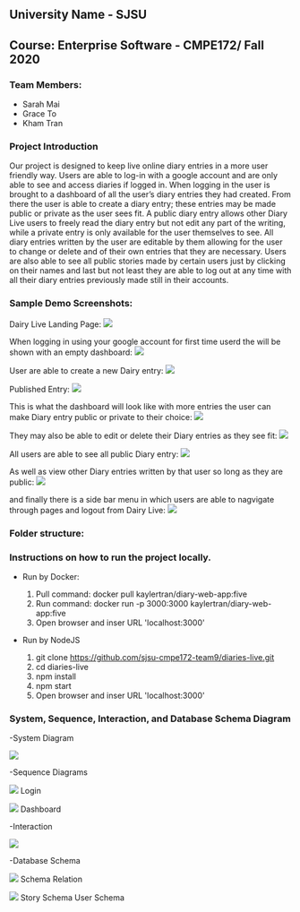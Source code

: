 ## University Name - SJSU

## Course: Enterprise Software - CMPE172/ Fall 2020

### Team Members:

- Sarah Mai
- Grace To
- Kham Tran

### Project Introduction

Our project is designed to keep live online diary entries in a more user friendly way. Users are able to log-in with a google account and are only able to see and access diaries if logged in. When logging in the user is brought to a dashboard of all the user’s diary entries they had created. From there the user is able to create a diary entry; these entries may be made public or private as the user sees fit. A public diary entry allows other Diary Live users to freely read the diary entry but not edit any part of the writing, while a private entry is only available for the user themselves to see. All diary entries written by the user are editable by them allowing for the user to change or delete and of their own entries that they are necessary. Users are also able to see all public stories made by certain users just by clicking on their names and last but not least they are able to log out at any time with all their diary entries previously made still in their accounts.

### Sample Demo Screenshots:
Dairy Live Landing Page:
![](images/1_landingPage.png)

When logging in using your google account for first time userd the will be shown with an empty dashboard:
![](images/2_starterDashboard.png)

User are able to create a new Dairy entry:
![](images/3_createNewEntry.png)

Published Entry:
![](images/5_publishedEntry.png)

This is what the dashboard will look like with more entries the user can make Diary entry public or private to their choice:
![](images/6_pubPrivEntry.png)

They may also be able to edit or delete their Diary entries as they see fit:
![](images/7_editEntry.png)

All users are able to see all public Diary entry:
![](images/4_allPublicEntry.png)

As well as view other Diary entries written by that user so long as they are public:
![](images/8_otherEntry.png)

and finally there is a side bar menu in which users are able to nagvigate through pages and logout from Dairy Live:
![](images/9_siteMenu.png)

### Folder structure:


### Instructions on how to run the project locally.
  + Run by Docker:
     1. Pull command: docker pull kaylertran/diary-web-app:five
     2. Run command: docker run -p 3000:3000 kaylertran/diary-web-app:five
     3. Open browser and inser URL 'localhost:3000'
  
  + Run by NodeJS
     1. git clone https://github.com/sjsu-cmpe172-team9/diaries-live.git
     2. cd diaries-live
     3. npm install
     4. npm start
     5. Open browser and inser URL 'localhost:3000'

### System, Sequence, Interaction, and Database Schema Diagram
-System Diagram

![](images/systemDiagram.png)

-Sequence Diagrams

![](images/sequence_login.png)
Login

![](images/sequence_dashboard.png)
Dashboard

-Interaction

![](images/interactionDiagram.png)

-Database Schema

![](images/schema_relation.png)
          Schema Relation

![](images/schema_storyUser.png)
          Story Schema          User Schema
